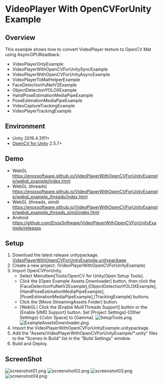VideoPlayer With OpenCVForUnity Example
====================

Overview
-----
This example shows how to convert VideoPlayer texture to OpenCV Mat using AsyncGPUReadback.
- VideoPlayerOnlyExample
- VideoPlayerWithOpenCVForUnitySyncExample
- VideoPlayerWithOpenCVForUnityAsyncExample
- VideoPlayerToMatHelperExample
- FaceDetectionYuNetV2Example
- ObjectDetectionYOLOXExample
- HandPoseEstimationMediaPipeExample
- PoseEstimationMediaPipeExample
- VideoCaptureTrackingExample
- VideoPlayerTrackingExample

Environment
-----
- Unity 2019.4.31f1+
- [OpenCV for Unity](https://assetstore.unity.com/packages/tools/integration/opencv-for-unity-21088?aid=1011l4ehR) 2.5.7+


Demo
-----
- WebGL <https://enoxsoftware.github.io/VideoPlayerWithOpenCVForUnityExample/webgl_example/index.html>
- WebGL (threads) <https://enoxsoftware.github.io/VideoPlayerWithOpenCVForUnityExample/webgl_example_threads/index.html>
- WebGL (threads, simd) <https://enoxsoftware.github.io/VideoPlayerWithOpenCVForUnityExample/webgl_example_threads_simd/index.html>
- Android <https://github.com/EnoxSoftware/VideoPlayerWithOpenCVForUnityExample/releases>


Setup
-----
1. Download the latest release unitypackage. [VideoPlayerWithOpenCVForUnityExample.unitypackage](https://github.com/EnoxSoftware/VideoPlayerWithOpenCVForUnityExample/releases)
1. Create a new project. (VideoPlayerWithOpenCVForUnityExample)
1. Import OpenCVForUnity.
    * Select MenuItem[Tools/OpenCV for Unity/Open Setup Tools].
    * Click the [Open Example Assets Downloader] button, then click the [FaceDetectionYuNetV2Example],[ObjectDetectionYOLOXExample],[HandPoseEstimationMediaPipeExample],[PoseEstimationMediaPipeExample],[TrackingExample] buttons.
    * Click the [Move StreamingAssets Folder] button.
    * [WebGL] Click the [Enable MultiThreads Support] button or the [Enable SIMD Support] button. Set [Project Settings]-[Other Settings]-[Color Space] to [Gamma].
      ![SetupTools.png](SetupTools.png)
      ![ExampleAssetsDownloader.png](ExampleAssetsDownloader.png)
1. Import the VideoPlayerWithOpenCVForUnityExample.unitypackage.
1. Add the "Assets/VideoPlayerWithOpenCVForUnityExample/*.unity" files to the "Scenes In Build" list in the "Build Settings" window.
1. Build and Deploy.


ScreenShot
-----
![screenshot01.png](screenshot01.png) 
![screenshot02.png](screenshot02.png) 
![screenshot03.png](screenshot03.png) 
![screenshot04.png](screenshot04.png) 
